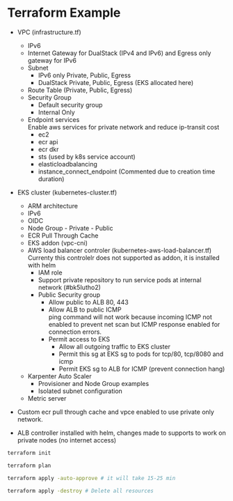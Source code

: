 # Terraform Example

- VPC (infrastructure.tf)
  - IPv6
  - Internet Gateway for DualStack (IPv4 and IPv6) and Egress only gateway for IPv6
  - Subnet
    - IPv6 only Private, Public, Egress
    - DualStack  Private, Public, Egress (EKS allocated here)
  - Route Table (Private, Public, Egress)
  - Security Group
    - Default security group
    - Internal Only
  - Endpoint services  
  Enable aws services for private network and reduce ip-transit cost
    - ec2
    - ecr api
    - ecr dkr
    - sts (used by k8s service account)
    - elasticloadbalancing
    - instance_connect_endpoint (Commented due to creation time duration)
- EKS cluster (kubernetes-cluster.tf)
  - ARM architecture
  - IPv6
  - OIDC
  - Node Group
        - Private
        - Public
  - ECR Pull Through Cache
  - EKS addon (vpc-cni)
  - AWS load balancer controler (kubernetes-aws-load-balancer.tf)
    Currenty this controlelr does not supported as addon, it is installed with helm
    - IAM role
    - Support private repository to run service pods at internal network (#bk5Iutho2)
    - Public Security group
      - Allow public to ALB 80, 443
      - Allow ALB to public ICMP  
      ping command will not work because incoming ICMP not enabled to prevent net scan but ICMP response enabled for connection errors.
      - Permit access to EKS
        - Allow all outgoing traffic to EKS cluster
        - Permit this sg at EKS sg to pods for  tcp/80, tcp/8080 and icmp
        - Permit EKS sg to ALB for ICMP (prevent connection hang)
  - Karpenter Auto Scaler
    - Provisioner and Node Group examples
    - Isolated subnet configuration
  - Metric server

- Custom ecr pull through cache and vpce enabled to use private only network.
- ALB controller installed with helm, changes made to supports to work on private nodes (no internet access)

```bash
terraform init

terraform plan

terraform apply -auto-approve # it will take 15-25 min

terraform apply -destroy # Delete all resources

```
